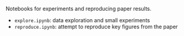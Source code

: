 Notebooks for experiments and reproducing paper results.

- `explore.ipynb`: data exploration and small experiments
- `reproduce.ipynb`: attempt to reproduce key figures from the paper
